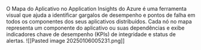 O Mapa do Aplicativo no Application Insights do Azure é uma ferramenta visual que ajuda a identificar gargalos de desempenho e pontos de falha em todos os componentes dos seus aplicativos distribuídos. Cada nó no mapa representa um componente do aplicativo ou suas dependências e exibe indicadores chave de desempenho (KPIs) de integridade e status de alertas.
![[Pasted image 20250106005231.png]]
